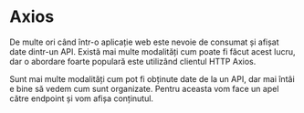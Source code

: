 # Axios

De multe ori când într-o aplicație web este nevoie de consumat și afișat date dintr-un API. Există mai multe modalități cum poate fi făcut acest lucru, dar o abordare foarte populară este utilizând clientul HTTP Axios.

Sunt mai multe modalități cum pot fi obținute date de la un API, dar mai întâi e bine să vedem cum sunt organizate. Pentru aceasta vom face un apel către endpoint și vom afișa conținutul. 

